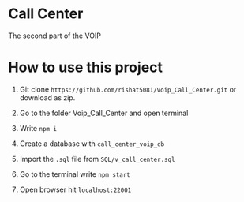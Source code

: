 # Call Center 
The second part of the VOIP

# How to use this project 

1. Git clone `https://github.com/rishat5081/Voip_Call_Center.git` or download as zip.

2. Go to the folder Voip_Call_Center and open terminal

3. Write `npm i`

4. Create a database with `call_center_voip_db`

5. Import the `.sql` file from `SQL/v_call_center.sql`

6. Go to the terminal write `npm start`

7. Open browser hit `localhost:22001`
